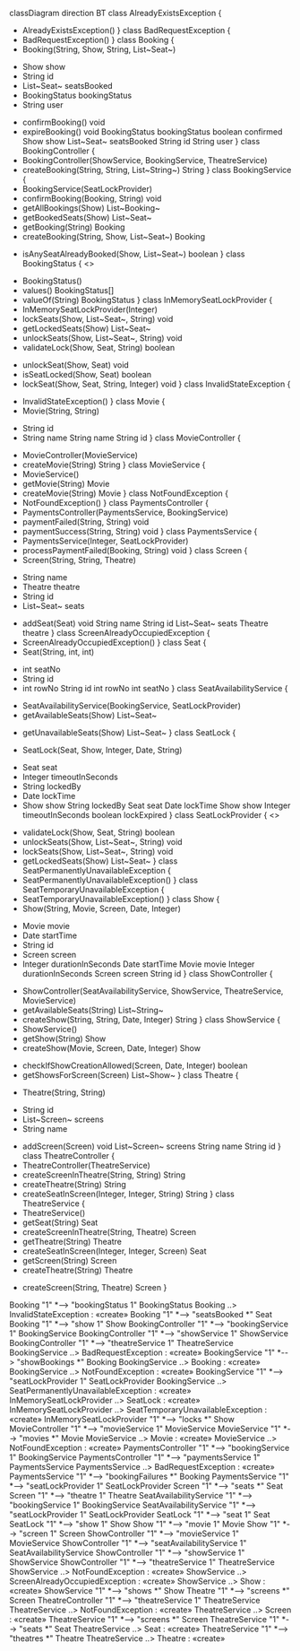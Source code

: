 classDiagram
direction BT
class AlreadyExistsException {
  + AlreadyExistsException() 
}
class BadRequestException {
  + BadRequestException() 
}
class Booking {
  + Booking(String, Show, String, List~Seat~) 
  - Show show
  - String id
  - List~Seat~ seatsBooked
  - BookingStatus bookingStatus
  - String user
  + confirmBooking() void
  + expireBooking() void
   BookingStatus bookingStatus
   boolean confirmed
   Show show
   List~Seat~ seatsBooked
   String id
   String user
}
class BookingController {
  + BookingController(ShowService, BookingService, TheatreService) 
  + createBooking(String, String, List~String~) String
}
class BookingService {
  + BookingService(SeatLockProvider) 
  + confirmBooking(Booking, String) void
  + getAllBookings(Show) List~Booking~
  + getBookedSeats(Show) List~Seat~
  + getBooking(String) Booking
  + createBooking(String, Show, List~Seat~) Booking
  - isAnySeatAlreadyBooked(Show, List~Seat~) boolean
}
class BookingStatus {
<<enumeration>>
  + BookingStatus() 
  + values() BookingStatus[]
  + valueOf(String) BookingStatus
}
class InMemorySeatLockProvider {
  + InMemorySeatLockProvider(Integer) 
  + lockSeats(Show, List~Seat~, String) void
  + getLockedSeats(Show) List~Seat~
  + unlockSeats(Show, List~Seat~, String) void
  + validateLock(Show, Seat, String) boolean
  - unlockSeat(Show, Seat) void
  - isSeatLocked(Show, Seat) boolean
  - lockSeat(Show, Seat, String, Integer) void
}
class InvalidStateException {
  + InvalidStateException() 
}
class Movie {
  + Movie(String, String) 
  - String id
  - String name
   String name
   String id
}
class MovieController {
  + MovieController(MovieService) 
  + createMovie(String) String
}
class MovieService {
  + MovieService() 
  + getMovie(String) Movie
  + createMovie(String) Movie
}
class NotFoundException {
  + NotFoundException() 
}
class PaymentsController {
  + PaymentsController(PaymentsService, BookingService) 
  + paymentFailed(String, String) void
  + paymentSuccess(String, String) void
}
class PaymentsService {
  + PaymentsService(Integer, SeatLockProvider) 
  + processPaymentFailed(Booking, String) void
}
class Screen {
  + Screen(String, String, Theatre) 
  - String name
  - Theatre theatre
  - String id
  - List~Seat~ seats
  + addSeat(Seat) void
   String name
   String id
   List~Seat~ seats
   Theatre theatre
}
class ScreenAlreadyOccupiedException {
  + ScreenAlreadyOccupiedException() 
}
class Seat {
  + Seat(String, int, int) 
  - int seatNo
  - String id
  - int rowNo
   String id
   int rowNo
   int seatNo
}
class SeatAvailabilityService {
  + SeatAvailabilityService(BookingService, SeatLockProvider) 
  + getAvailableSeats(Show) List~Seat~
  - getUnavailableSeats(Show) List~Seat~
}
class SeatLock {
  + SeatLock(Seat, Show, Integer, Date, String) 
  - Seat seat
  - Integer timeoutInSeconds
  - String lockedBy
  - Date lockTime
  - Show show
   String lockedBy
   Seat seat
   Date lockTime
   Show show
   Integer timeoutInSeconds
   boolean lockExpired
}
class SeatLockProvider {
<<Interface>>
  + validateLock(Show, Seat, String) boolean
  + unlockSeats(Show, List~Seat~, String) void
  + lockSeats(Show, List~Seat~, String) void
  + getLockedSeats(Show) List~Seat~
}
class SeatPermanentlyUnavailableException {
  + SeatPermanentlyUnavailableException() 
}
class SeatTemporaryUnavailableException {
  + SeatTemporaryUnavailableException() 
}
class Show {
  + Show(String, Movie, Screen, Date, Integer) 
  - Movie movie
  - Date startTime
  - String id
  - Screen screen
  - Integer durationInSeconds
   Date startTime
   Movie movie
   Integer durationInSeconds
   Screen screen
   String id
}
class ShowController {
  + ShowController(SeatAvailabilityService, ShowService, TheatreService, MovieService) 
  + getAvailableSeats(String) List~String~
  + createShow(String, String, Date, Integer) String
}
class ShowService {
  + ShowService() 
  + getShow(String) Show
  + createShow(Movie, Screen, Date, Integer) Show
  - checkIfShowCreationAllowed(Screen, Date, Integer) boolean
  - getShowsForScreen(Screen) List~Show~
}
class Theatre {
  + Theatre(String, String) 
  - String id
  - List~Screen~ screens
  - String name
  + addScreen(Screen) void
   List~Screen~ screens
   String name
   String id
}
class TheatreController {
  + TheatreController(TheatreService) 
  + createScreenInTheatre(String, String) String
  + createTheatre(String) String
  + createSeatInScreen(Integer, Integer, String) String
}
class TheatreService {
  + TheatreService() 
  + getSeat(String) Seat
  + createScreenInTheatre(String, Theatre) Screen
  + getTheatre(String) Theatre
  + createSeatInScreen(Integer, Integer, Screen) Seat
  + getScreen(String) Screen
  + createTheatre(String) Theatre
  - createScreen(String, Theatre) Screen
}

Booking "1" *--> "bookingStatus 1" BookingStatus 
Booking  ..>  InvalidStateException : «create»
Booking "1" *--> "seatsBooked *" Seat 
Booking "1" *--> "show 1" Show 
BookingController "1" *--> "bookingService 1" BookingService 
BookingController "1" *--> "showService 1" ShowService 
BookingController "1" *--> "theatreService 1" TheatreService 
BookingService  ..>  BadRequestException : «create»
BookingService "1" *--> "showBookings *" Booking 
BookingService  ..>  Booking : «create»
BookingService  ..>  NotFoundException : «create»
BookingService "1" *--> "seatLockProvider 1" SeatLockProvider 
BookingService  ..>  SeatPermanentlyUnavailableException : «create»
InMemorySeatLockProvider  ..>  SeatLock : «create»
InMemorySeatLockProvider  ..>  SeatTemporaryUnavailableException : «create»
InMemorySeatLockProvider "1" *--> "locks *" Show 
MovieController "1" *--> "movieService 1" MovieService 
MovieService "1" *--> "movies *" Movie 
MovieService  ..>  Movie : «create»
MovieService  ..>  NotFoundException : «create»
PaymentsController "1" *--> "bookingService 1" BookingService 
PaymentsController "1" *--> "paymentsService 1" PaymentsService 
PaymentsService  ..>  BadRequestException : «create»
PaymentsService "1" *--> "bookingFailures *" Booking 
PaymentsService "1" *--> "seatLockProvider 1" SeatLockProvider 
Screen "1" *--> "seats *" Seat 
Screen "1" *--> "theatre 1" Theatre 
SeatAvailabilityService "1" *--> "bookingService 1" BookingService 
SeatAvailabilityService "1" *--> "seatLockProvider 1" SeatLockProvider 
SeatLock "1" *--> "seat 1" Seat 
SeatLock "1" *--> "show 1" Show 
Show "1" *--> "movie 1" Movie 
Show "1" *--> "screen 1" Screen 
ShowController "1" *--> "movieService 1" MovieService 
ShowController "1" *--> "seatAvailabilityService 1" SeatAvailabilityService 
ShowController "1" *--> "showService 1" ShowService 
ShowController "1" *--> "theatreService 1" TheatreService 
ShowService  ..>  NotFoundException : «create»
ShowService  ..>  ScreenAlreadyOccupiedException : «create»
ShowService  ..>  Show : «create»
ShowService "1" *--> "shows *" Show 
Theatre "1" *--> "screens *" Screen 
TheatreController "1" *--> "theatreService 1" TheatreService 
TheatreService  ..>  NotFoundException : «create»
TheatreService  ..>  Screen : «create»
TheatreService "1" *--> "screens *" Screen 
TheatreService "1" *--> "seats *" Seat 
TheatreService  ..>  Seat : «create»
TheatreService "1" *--> "theatres *" Theatre 
TheatreService  ..>  Theatre : «create»
